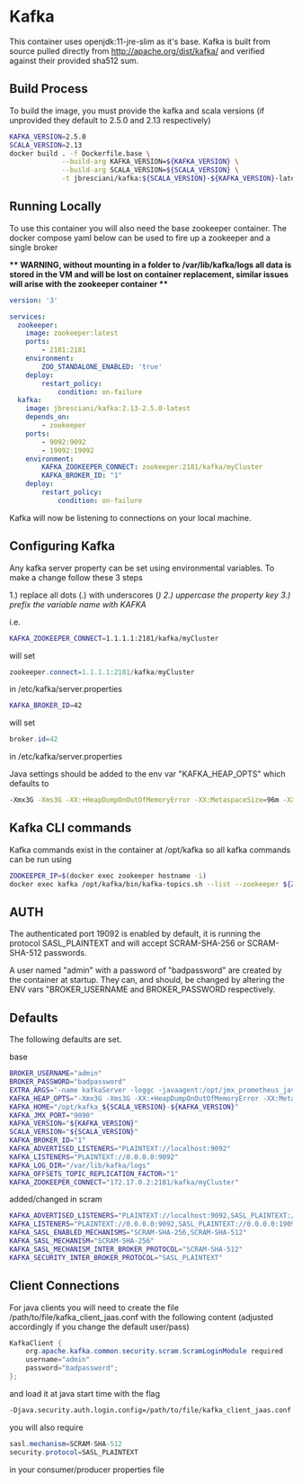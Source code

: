 # Kafka

This container uses openjdk:11-jre-slim as it's base. Kafka is built from source pulled directly from <http://apache.org/dist/kafka/> and verified against their provided sha512 sum.

## Build Process

To build the image, you must provide the kafka and scala versions (if unprovided they default to 2.5.0 and 2.13 respectively)

``` bash
KAFKA_VERSION=2.5.0
SCALA_VERSION=2.13
docker build . -f Dockerfile.base \
             --build-arg KAFKA_VERSION=${KAFKA_VERSION} \
             --build-arg SCALA_VERSION=${SCALA_VERSION} \
             -t jbresciani/kafka:${SCALA_VERSION}-${KAFKA_VERSION}-latest
```

## Running Locally

To use this container you will also need the base zookeeper container. The docker compose yaml below can be used to fire up a zookeeper and a single broker

__** WARNING, without mounting in a folder to /var/lib/kafka/logs all data is stored in the VM and will be lost on container replacement, similar issues will arise with the zookeeper container **__

``` yaml
version: '3'

services:
  zookeeper:
    image: zookeeper:latest
    ports:
        - 2181:2181
    environment:
        ZOO_STANDALONE_ENABLED: 'true'
    deploy:
        restart_policy:
            condition: on-failure
  kafka:
    image: jbresciani/kafka:2.13-2.5.0-latest
    depends_on:
        - zookeeper
    ports:
        - 9092:9092
        - 19092:19092
    environment:
        KAFKA_ZOOKEEPER_CONNECT: zookeeper:2181/kafka/myCluster
        KAFKA_BROKER_ID: "1"
    deploy:
        restart_policy:
            condition: on-failure
```

Kafka will now be listening to connections on your local machine.

## Configuring Kafka

Any kafka server property can be set using environmental variables. To make a change follow these 3 steps

1.) replace all dots (.) with underscores (_)
2.) uppercase the property key
3.) prefix the variable name with KAFKA_

i.e.

``` bash
KAFKA_ZOOKEEPER_CONNECT=1.1.1.1:2181/kafka/myCluster
```

will set

``` java
zookeeper.connect=1.1.1.1:2181/kafka/myCluster
```

in /etc/kafka/server.properties

``` bash
KAFKA_BROKER_ID=42
```

will set

``` java
broker.id=42
```

in /etc/kafka/server.properties

Java settings should be added to the env var "KAFKA_HEAP_OPTS" which defaults to

``` bash
-Xmx3G -Xms3G -XX:+HeapDumpOnOutOfMemoryError -XX:MetaspaceSize=96m -XX:+UseG1GC
```

## Kafka CLI commands

Kafka commands exist in the container at /opt/kafka so all kafka commands can be run using

``` bash
ZOOKEEPER_IP=$(docker exec zookeeper hostname -i)
docker exec kafka /opt/kafka/bin/kafka-topics.sh --list --zookeeper ${ZOOKEEPER_IP}:2181/kafka/myCluster
```

## AUTH

The authenticated port 19092 is enabled by default, it is running the protocol SASL_PLAINTEXT and will accept SCRAM-SHA-256 or SCRAM-SHA-512 passwords.

A user named "admin" with a password of "badpassword" are created by the container at startup. They can, and should, be changed by altering the ENV vars "BROKER_USERNAME and BROKER_PASSWORD respectively.

## Defaults

The following defaults are set.

base

``` bash
BROKER_USERNAME="admin"
BROKER_PASSWORD="badpassword"
EXTRA_ARGS='-name kafkaServer -loggc -javaagent:/opt/jmx_prometheus_javaagent/jmx_prometheus_javaagent.jar=8080:/etc/kafka/jmx_prometheus_exporter.yml -javaagent:/opt/jolokia/jolokia-jvm-agent.jar=port=9099 -Djava.security.auth.login.config=/etc/kafka/kafka_server_jaas.conf'
KAFKA_HEAP_OPTS="-Xmx3G -Xms3G -XX:+HeapDumpOnOutOfMemoryError -XX:MetaspaceSize=96m -XX:+UseG1GC"
KAFKA_HOME="/opt/kafka_${SCALA_VERSION}-${KAFKA_VERSION}"
KAFKA_JMX_PORT="9090"
KAFKA_VERSION="${KAFKA_VERSION}"
SCALA_VERSION="${SCALA_VERSION}"
KAFKA_BROKER_ID="1"
KAFKA_ADVERTISED_LISTENERS="PLAINTEXT://localhost:9092"
KAFKA_LISTENERS="PLAINTEXT://0.0.0.0:9092"
KAFKA_LOG_DIR="/var/lib/kafka/logs"
KAFKA_OFFSETS_TOPIC_REPLICATION_FACTOR="1"
KAFKA_ZOOKEEPER_CONNECT="172.17.0.2:2181/kafka/myCluster"
```

added/changed in scram

``` bash
KAFKA_ADVERTISED_LISTENERS="PLAINTEXT://localhost:9092,SASL_PLAINTEXT://localhost:19092"
KAFKA_LISTENERS="PLAINTEXT://0.0.0.0:9092,SASL_PLAINTEXT://0.0.0.0:19092"
KAFKA_SASL_ENABLED_MECHANISMS="SCRAM-SHA-256,SCRAM-SHA-512"
KAFKA_SASL_MECHANISM="SCRAM-SHA-256"
KAFKA_SASL_MECHANISM_INTER_BROKER_PROTOCOL="SCRAM-SHA-512"
KAFKA_SECURITY_INTER_BROKER_PROTOCOL="SASL_PLAINTEXT"
```

## Client Connections

For java clients you will need to create the file /path/to/file/kafka_client_jaas.conf with the following content (adjusted accordingly if you change the default user/pass)

``` java
KafkaClient {
    org.apache.kafka.common.security.scram.ScramLoginModule required
    username="admin"
    password="badpassword";
};
```

and load it at java start time with the flag

``` bash
-Djava.security.auth.login.config=/path/to/file/kafka_client_jaas.conf
```

you will also require

``` java
sasl.mechanism=SCRAM-SHA-512
security.protocol=SASL_PLAINTEXT
```

in your consumer/producer properties file
